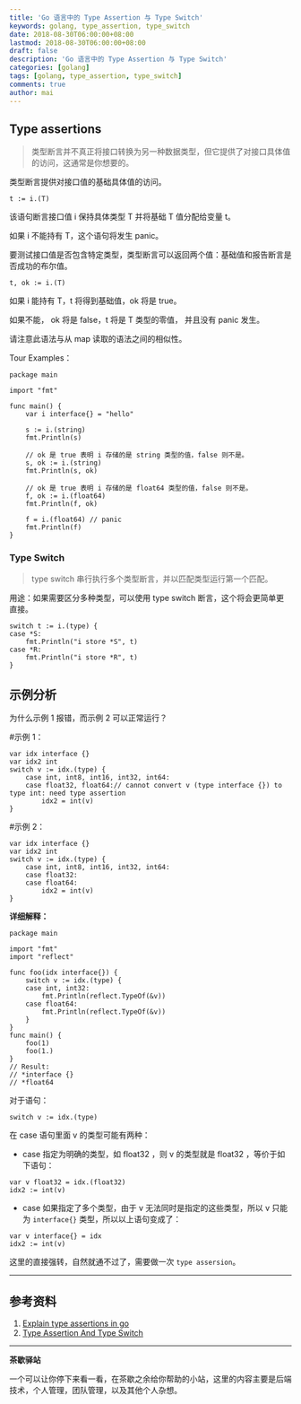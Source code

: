 ```yaml
---
title: 'Go 语言中的 Type Assertion 与 Type Switch'
keywords: golang, type_assertion, type_switch
date: 2018-08-30T06:00:00+08:00
lastmod: 2018-08-30T06:00:00+08:00
draft: false
description: 'Go 语言中的 Type Assertion 与 Type Switch'
categories: [golang]
tags: [golang, type_assertion, type_switch]
comments: true
author: mai
---
```


## Type assertions

>类型断言并不真正将接口转换为另一种数据类型，但它提供了对接口具体值的访问，这通常是你想要的。

类型断言提供对接口值的基础具体值的访问。

`t := i.(T)`

该语句断言接口值 i 保持具体类型 T 并将基础 T 值分配给变量 t。

如果 i 不能持有 T，这个语句将发生 panic。

要测试接口值是否包含特定类型，类型断言可以返回两个值：基础值和报告断言是否成功的布尔值。

`t, ok := i.(T)`

如果 i 能持有 T，t 将得到基础值，ok 将是 true。

如果不能， ok 将是 false，t 将是 T 类型的零值， 并且没有 panic 发生。

请注意此语法与从 map 读取的语法之间的相似性。

Tour Examples：

```golang
package main

import "fmt"

func main() {
	var i interface{} = "hello"

	s := i.(string)
	fmt.Println(s)

	// ok 是 true 表明 i 存储的是 string 类型的值，false 则不是。
	s, ok := i.(string)
	fmt.Println(s, ok)

	// ok 是 true 表明 i 存储的是 float64 类型的值，false 则不是。
	f, ok := i.(float64)
	fmt.Println(f, ok)

	f = i.(float64) // panic
	fmt.Println(f)
}
```

### Type Switch

>type switch 串行执行多个类型断言，并以匹配类型运行第一个匹配。

用途：如果需要区分多种类型，可以使用 type switch 断言，这个将会更简单更直接。

```golang
switch t := i.(type) {
case *S:
    fmt.Println("i store *S", t)
case *R:
    fmt.Println("i store *R", t)
}
```

## 示例分析

为什么示例 1 报错，而示例 2 可以正常运行？

\#示例 1：
```golang
var idx interface {}
var idx2 int
switch v := idx.(type) {
    case int, int8, int16, int32, int64:
    case float32, float64:// cannot convert v (type interface {}) to type int: need type assertion
        idx2 = int(v)
}
```

\#示例 2：
```golang
var idx interface {}
var idx2 int
switch v := idx.(type) {
    case int, int8, int16, int32, int64:
    case float32:
    case float64:
        idx2 = int(v)
}
```

**详细解释：**

```golang
package main

import "fmt"
import "reflect"

func foo(idx interface{}) {
    switch v := idx.(type) {
    case int, int32:
        fmt.Println(reflect.TypeOf(&v))
    case float64:
        fmt.Println(reflect.TypeOf(&v))
    }
}
func main() {
    foo(1)
    foo(1.)
}
// Result:
// *interface {}
// *float64
```

对于语句：

```golang
switch v := idx.(type)
```

在 case 语句里面 v 的类型可能有两种：

- case 指定为明确的类型，如 float32 ，则 v 的类型就是 float32 ，等价于如下语句：

```golang
var v float32 = idx.(float32)
idx2 := int(v)
```

- case 如果指定了多个类型，由于 v 无法同时是指定的这些类型，所以 v 只能为 `interface{}` 类型，所以以上语句变成了：

```golang
var v interface{} = idx
idx2 := int(v)
```

这里的直接强转，自然就通不过了，需要做一次 `type assersion`。

----

## 参考资料

1. [Explain type assertions in go](https://stackoverflow.com/questions/38816843/explain-type-assertions-in-go)
2. [Type Assertion And Type Switch](https://nanxiao.gitbooks.io/golang-101-hacks/content/posts/type-assertion-and-type-switch.html)

----

**茶歇驿站**

一个可以让你停下来看一看，在茶歇之余给你帮助的小站，这里的内容主要是后端技术，个人管理，团队管理，以及其他个人杂想。


